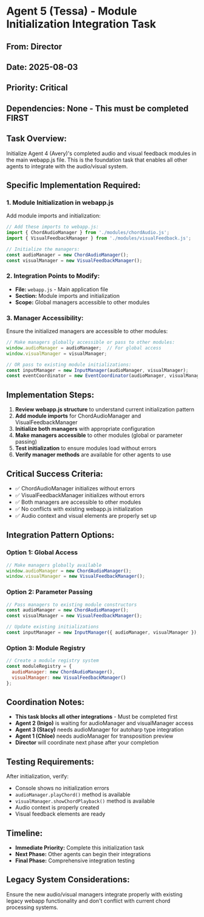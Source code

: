 # Agent 5 (Tessa) - Module Initialization Integration Task

## **From:** Director
## **Date:** 2025-08-03
## **Priority:** Critical
## **Dependencies:** None - This must be completed FIRST

## **Task Overview:**
Initialize Agent 4 (Avery)'s completed audio and visual feedback modules in the main webapp.js file. This is the foundation task that enables all other agents to integrate with the audio/visual system.

## **Specific Implementation Required:**

### **1. Module Initialization in webapp.js**
Add module imports and initialization:

```javascript
// Add these imports to webapp.js:
import { ChordAudioManager } from './modules/chordAudio.js';
import { VisualFeedbackManager } from './modules/visualFeedback.js';

// Initialize the managers:
const audioManager = new ChordAudioManager();
const visualManager = new VisualFeedbackManager();
```

### **2. Integration Points to Modify:**
- **File:** `webapp.js` - Main application file
- **Section:** Module imports and initialization
- **Scope:** Global managers accessible to other modules

### **3. Manager Accessibility:**
Ensure the initialized managers are accessible to other modules:

```javascript
// Make managers globally accessible or pass to other modules:
window.audioManager = audioManager;  // For global access
window.visualManager = visualManager;

// OR pass to existing module initializations:
const inputManager = new InputManager(audioManager, visualManager);
const eventCoordinator = new EventCoordinator(audioManager, visualManager);
```

## **Implementation Steps:**

1. **Review webapp.js structure** to understand current initialization pattern
2. **Add module imports** for ChordAudioManager and VisualFeedbackManager
3. **Initialize both managers** with appropriate configuration
4. **Make managers accessible** to other modules (global or parameter passing)
5. **Test initialization** to ensure modules load without errors
6. **Verify manager methods** are available for other agents to use

## **Critical Success Criteria:**
- ✅ ChordAudioManager initializes without errors
- ✅ VisualFeedbackManager initializes without errors
- ✅ Both managers are accessible to other modules
- ✅ No conflicts with existing webapp.js initialization
- ✅ Audio context and visual elements are properly set up

## **Integration Pattern Options:**

### **Option 1: Global Access**
```javascript
// Make managers globally available
window.audioManager = new ChordAudioManager();
window.visualManager = new VisualFeedbackManager();
```

### **Option 2: Parameter Passing**
```javascript
// Pass managers to existing module constructors
const audioManager = new ChordAudioManager();
const visualManager = new VisualFeedbackManager();

// Update existing initializations
const inputManager = new InputManager({ audioManager, visualManager });
```

### **Option 3: Module Registry**
```javascript
// Create a module registry system
const moduleRegistry = {
  audioManager: new ChordAudioManager(),
  visualManager: new VisualFeedbackManager()
};
```

## **Coordination Notes:**
- **This task blocks all other integrations** - Must be completed first
- **Agent 2 (Inigo)** is waiting for audioManager and visualManager access
- **Agent 3 (Stacy)** needs audioManager for autoharp type integration
- **Agent 1 (Chloe)** needs audioManager for transposition preview
- **Director** will coordinate next phase after your completion

## **Testing Requirements:**
After initialization, verify:
- Console shows no initialization errors
- `audioManager.playChord()` method is available
- `visualManager.showChordPlayback()` method is available
- Audio context is properly created
- Visual feedback elements are ready

## **Timeline:**
- **Immediate Priority:** Complete this initialization task
- **Next Phase:** Other agents can begin their integrations
- **Final Phase:** Comprehensive integration testing

## **Legacy System Considerations:**
Ensure the new audio/visual managers integrate properly with existing legacy webapp functionality and don't conflict with current chord processing systems.

